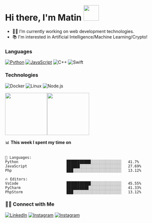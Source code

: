  # Hi there, I'm Matin <img src="https://media.giphy.com/media/12oufCB0MyZ1Go/giphy.gif" width="50">

- 👨‍💻 I’m currently working on web development technologies.
- 📚 I'm interested in Artificial Intelligence/Machine Learning/Crypto!

### Languages

[![Python](https://img.shields.io/badge/-Python-000?&logo=python)](https://github.com/adamalston?tab=repositories&q=&type=&language=python)
[![JavaScript](https://img.shields.io/badge/-JavaScript-000?&logo=JavaScript&logoColor=ddc508)](https://github.com/adamalston?tab=repositories&q=&type=&language=javascript)
![C++](https://img.shields.io/badge/-C++-000?&logo=c%2b%2b&logoColor=00599C)
![Swift](https://img.shields.io/badge/-Swift-000?&logo=Swift)

### Technologies

![Docker](https://img.shields.io/badge/-Docker-000?&logo=Docker)
![Linux](https://img.shields.io/badge/-Linux-000?&logo=Linux&logoColor=FCC624)
![Node.js](https://img.shields.io/badge/-Node.js-000?&logo=node.js)


<a href="https://www.masker.ir/"><img height="137px" src="https://github-readme-stats.vercel.app/api?username=adamalston&hide_title=true&hide_border=true&show_icons=true&include_all_commits=true&count_private=true&line_height=21&text_color=000&icon_color=000&bg_color=0,ea6161,ffc64d,fffc4d,52fa5a&theme=graywhite" /><!-- wi*quL3fcV --><img height="137px" src="https://github-readme-stats.vercel.app/api/top-langs/?username=maasker&hide=html&hide_title=true&hide_border=true&layout=compact&langs_count=7&exclude_repo=comp426,Redventures-Movie-Quotes&text_color=000&icon_color=fff&bg_color=0,52fa5a,4dfcff,c64dff&theme=graywhite" /></a>

📊 **This week I spent my time on** 

```text

💬 Languages: 
Python                      ███████████░░░░░░░░░░░░░░   41.7% 
JavaScript                  ██████░░░░░░░░░░░░░░░░░░░   27.69% 
Php                         ███░░░░░░░░░░░░░░░░░░░░░░   13.12% 

🔥 Editors: 
VsCode                      ███████████░░░░░░░░░░░░░░   45.55% 
PyCharm                     ██████████░░░░░░░░░░░░░░░   41.33% 
PhpStorm                    ███░░░░░░░░░░░░░░░░░░░░░░   13.12%

```
<!--END_SECTION:waka-->

<h3> 🤝🏻 Connect with Me </h3>

<p><a href="https://www.linkedin.com/in/maasker" target="_blank"><img alt="LinkedIn" src="https://img.shields.io/badge/linkedin-%230077B5.svg?&style=for-the-badge&logo=linkedin&logoColor=white" /></a> <a href="https://www.instagram.com/mrmasker/" target="_blank"><img alt="Instagram" src="https://img.shields.io/badge/instagram-%23E4405F.svg?&style=for-the-badge&logo=instagram&logoColor=white" /></a> 
 <a href="https://www.dev.to/masker/" target="_blank"><img alt="Instagram" src="https://img.shields.io/badge/DEV-%23000000.svg?&style=for-the-badge&logo=dev.to&logoColor=white" /></a>


[website]: http://masker.ir/
[instagram]: https://www.instagram.com/mrmasker
[linkedin]: https://www.linkedin.com/in/maasker/
